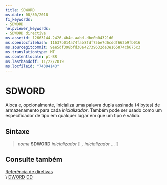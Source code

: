 ```yaml
---
title: SDWORD
ms.date: 08/30/2018
f1_keywords:
- SDWORD
helpviewer_keywords:
- SDWORD directive
ms.assetid: 12663144-2426-4b4e-aabd-dbe0b04321d0
ms.openlocfilehash: 11637b014a74fab8fdf75be7d6cddf662b9fb016
ms.sourcegitcommit: 9ee5df398bfd30a42739632de3e165874cb675c3
ms.translationtype: MT
ms.contentlocale: pt-BR
ms.lasthandoff: 11/22/2019
ms.locfileid: "74394143"
---
```

# <a name="sdword"></a>SDWORD

Aloca e, opcionalmente, Inicializa uma palavra dupla assinada (4 bytes) de armazenamento para cada *inicializador*. Também pode ser usado como um especificador de tipo em qualquer lugar em que um tipo é válido.

## <a name="syntax"></a>Sintaxe

> *nome* **SDWORD** *inicializador* ⟦ __,__ *inicializador* ... ⟧

## <a name="see-also"></a>Consulte também

[Referência de diretivas](../../assembler/masm/directives-reference.md)\
\ [DWORD](../../assembler/masm/dword.md)
[DD](../../assembler/masm/dd.md)
